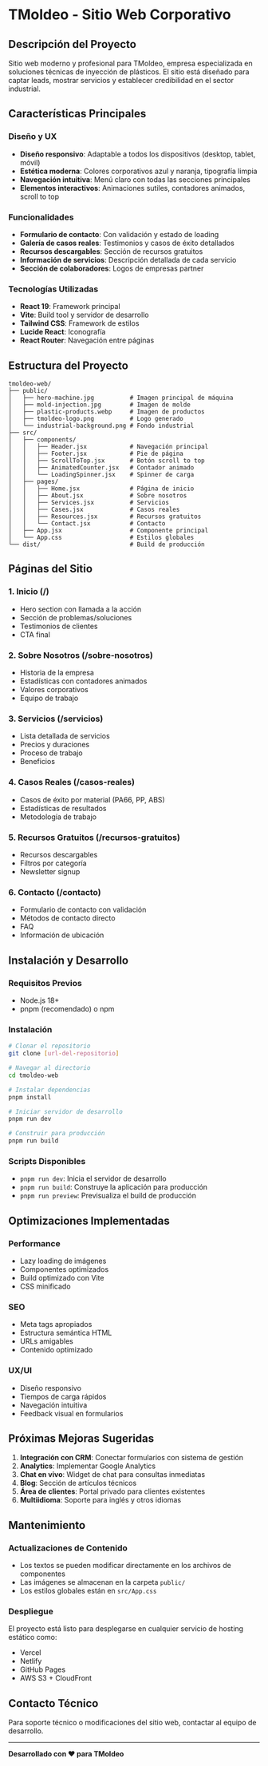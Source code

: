 # TMoldeo - Sitio Web Corporativo

## Descripción del Proyecto

Sitio web moderno y profesional para TMoldeo, empresa especializada en soluciones técnicas de inyección de plásticos. El sitio está diseñado para captar leads, mostrar servicios y establecer credibilidad en el sector industrial.

## Características Principales

### Diseño y UX
- **Diseño responsivo**: Adaptable a todos los dispositivos (desktop, tablet, móvil)
- **Estética moderna**: Colores corporativos azul y naranja, tipografía limpia
- **Navegación intuitiva**: Menú claro con todas las secciones principales
- **Elementos interactivos**: Animaciones sutiles, contadores animados, scroll to top

### Funcionalidades
- **Formulario de contacto**: Con validación y estado de loading
- **Galería de casos reales**: Testimonios y casos de éxito detallados
- **Recursos descargables**: Sección de recursos gratuitos
- **Información de servicios**: Descripción detallada de cada servicio
- **Sección de colaboradores**: Logos de empresas partner

### Tecnologías Utilizadas
- **React 19**: Framework principal
- **Vite**: Build tool y servidor de desarrollo
- **Tailwind CSS**: Framework de estilos
- **Lucide React**: Iconografía
- **React Router**: Navegación entre páginas

## Estructura del Proyecto

```
tmoldeo-web/
├── public/
│   ├── hero-machine.jpg          # Imagen principal de máquina
│   ├── mold-injection.jpg        # Imagen de molde
│   ├── plastic-products.webp     # Imagen de productos
│   ├── tmoldeo-logo.png          # Logo generado
│   └── industrial-background.png # Fondo industrial
├── src/
│   ├── components/
│   │   ├── Header.jsx            # Navegación principal
│   │   ├── Footer.jsx            # Pie de página
│   │   ├── ScrollToTop.jsx       # Botón scroll to top
│   │   ├── AnimatedCounter.jsx   # Contador animado
│   │   └── LoadingSpinner.jsx    # Spinner de carga
│   ├── pages/
│   │   ├── Home.jsx              # Página de inicio
│   │   ├── About.jsx             # Sobre nosotros
│   │   ├── Services.jsx          # Servicios
│   │   ├── Cases.jsx             # Casos reales
│   │   ├── Resources.jsx         # Recursos gratuitos
│   │   └── Contact.jsx           # Contacto
│   ├── App.jsx                   # Componente principal
│   └── App.css                   # Estilos globales
└── dist/                         # Build de producción
```

## Páginas del Sitio

### 1. Inicio (/)
- Hero section con llamada a la acción
- Sección de problemas/soluciones
- Testimonios de clientes
- CTA final

### 2. Sobre Nosotros (/sobre-nosotros)
- Historia de la empresa
- Estadísticas con contadores animados
- Valores corporativos
- Equipo de trabajo

### 3. Servicios (/servicios)
- Lista detallada de servicios
- Precios y duraciones
- Proceso de trabajo
- Beneficios

### 4. Casos Reales (/casos-reales)
- Casos de éxito por material (PA66, PP, ABS)
- Estadísticas de resultados
- Metodología de trabajo

### 5. Recursos Gratuitos (/recursos-gratuitos)
- Recursos descargables
- Filtros por categoría
- Newsletter signup

### 6. Contacto (/contacto)
- Formulario de contacto con validación
- Métodos de contacto directo
- FAQ
- Información de ubicación

## Instalación y Desarrollo

### Requisitos Previos
- Node.js 18+
- pnpm (recomendado) o npm

### Instalación
```bash
# Clonar el repositorio
git clone [url-del-repositorio]

# Navegar al directorio
cd tmoldeo-web

# Instalar dependencias
pnpm install

# Iniciar servidor de desarrollo
pnpm run dev

# Construir para producción
pnpm run build
```

### Scripts Disponibles
- `pnpm run dev`: Inicia el servidor de desarrollo
- `pnpm run build`: Construye la aplicación para producción
- `pnpm run preview`: Previsualiza el build de producción

## Optimizaciones Implementadas

### Performance
- Lazy loading de imágenes
- Componentes optimizados
- Build optimizado con Vite
- CSS minificado

### SEO
- Meta tags apropiados
- Estructura semántica HTML
- URLs amigables
- Contenido optimizado

### UX/UI
- Diseño responsivo
- Tiempos de carga rápidos
- Navegación intuitiva
- Feedback visual en formularios

## Próximas Mejoras Sugeridas

1. **Integración con CRM**: Conectar formularios con sistema de gestión
2. **Analytics**: Implementar Google Analytics
3. **Chat en vivo**: Widget de chat para consultas inmediatas
4. **Blog**: Sección de artículos técnicos
5. **Área de clientes**: Portal privado para clientes existentes
6. **Multiidioma**: Soporte para inglés y otros idiomas

## Mantenimiento

### Actualizaciones de Contenido
- Los textos se pueden modificar directamente en los archivos de componentes
- Las imágenes se almacenan en la carpeta `public/`
- Los estilos globales están en `src/App.css`

### Despliegue
El proyecto está listo para desplegarse en cualquier servicio de hosting estático como:
- Vercel
- Netlify
- GitHub Pages
- AWS S3 + CloudFront

## Contacto Técnico

Para soporte técnico o modificaciones del sitio web, contactar al equipo de desarrollo.

---

**Desarrollado con ❤️ para TMoldeo**


